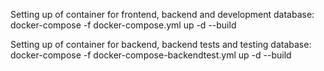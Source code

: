 Setting up of container for frontend, backend and development database:
docker-compose -f docker-compose.yml up -d --build

Setting up of container for backend, backend tests and testing database:
docker-compose -f docker-compose-backendtest.yml up -d --build
